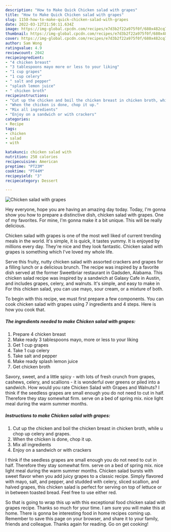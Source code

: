```yaml
---
description: "How to Make Quick Chicken salad with grapes"
title: "How to Make Quick Chicken salad with grapes"
slug: 1158-how-to-make-quick-chicken-salad-with-grapes
date: 2022-03-12T21:50:11.634Z
image: https://img-global.cpcdn.com/recipes/e7d3b2f22a975f0f/680x482cq70/chicken-salad-with-grapes-recipe-main-photo.jpg
thumbnail: https://img-global.cpcdn.com/recipes/e7d3b2f22a975f0f/680x482cq70/chicken-salad-with-grapes-recipe-main-photo.jpg
cover: https://img-global.cpcdn.com/recipes/e7d3b2f22a975f0f/680x482cq70/chicken-salad-with-grapes-recipe-main-photo.jpg
author: Sam Wong
ratingvalue: 4.9
reviewcount: 2042
recipeingredient:
- "4 chicken breast"
- "3 tablespoons mayo more or less to your liking"
- "1 cup grapes"
- "1 cup celery"
- " salt and pepper"
- "splash lemon juice"
- " chicken broth"
recipeinstructions:
- "Cut up the chicken and boil the chicken breast in chicken broth, while u chop up celery and grapes."
- "When the chicken is done, chop it up."
- "Mix all ingredients"
- "Enjoy on a sandwich or with crackers"
categories:
- Recipe
tags:
- chicken
- salad
- with

katakunci: chicken salad with 
nutrition: 258 calories
recipecuisine: American
preptime: "PT23M"
cooktime: "PT44M"
recipeyield: "3"
recipecategory: Dessert

---
```



![Chicken salad with grapes](https://img-global.cpcdn.com/recipes/e7d3b2f22a975f0f/680x482cq70/chicken-salad-with-grapes-recipe-main-photo.jpg)

Hey everyone, hope you are having an amazing day today. Today, I'm gonna show you how to prepare a distinctive dish, chicken salad with grapes. One of my favorites. For mine, I'm gonna make it a bit unique. This will be really delicious.

Chicken salad with grapes is one of the most well liked of current trending meals in the world. It's simple, it is quick, it tastes yummy. It is enjoyed by millions every day. They're nice and they look fantastic. Chicken salad with grapes is something which I've loved my whole life.

Serve this fruity, nutty chicken salad with assorted crackers and grapes for a filling lunch or a delicious brunch. The recipe was inspired by a favorite dish served at the former Sweetbriar restaurant in Gadsden, Alabama. This chicken salad recipe was inspired by a sandwich at Galaxy Cafe in Austin, and includes grapes, celery, and walnuts. It&#39;s simple, and easy to make in For this chicken salad, you can use mayo, sour cream, or a mixture of both.


To begin with this recipe, we must first prepare a few components. You can cook chicken salad with grapes using 7 ingredients and 4 steps. Here is how you cook that.

<!--inarticleads1-->

##### The ingredients needed to make Chicken salad with grapes:

1. Prepare 4 chicken breast
1. Make ready 3 tablespoons mayo, more or less to your liking
1. Get 1 cup grapes
1. Take 1 cup celery
1. Take  salt and pepper
1. Make ready splash lemon juice
1. Get  chicken broth


Savory, sweet, and a little spicy - with lots of fresh crunch from grapes, cashews, celery, and scallions - it is wonderful over greens or piled into a sandwich. How would you rate Chicken Salad with Grapes and Walnuts? I think if the seedless grapes are small enough you do not need to cut in half. Therefore they stay somewhat firm. serve on a bed of spring mix. nice light meal during the warm summer months. 

<!--inarticleads2-->

##### Instructions to make Chicken salad with grapes:

1. Cut up the chicken and boil the chicken breast in chicken broth, while u chop up celery and grapes.
1. When the chicken is done, chop it up.
1. Mix all ingredients
1. Enjoy on a sandwich or with crackers


I think if the seedless grapes are small enough you do not need to cut in half. Therefore they stay somewhat firm. serve on a bed of spring mix. nice light meal during the warm summer months. Chicken salad bursts with sweet flavor when you add juicy grapes to a classic recipe. Simply flavored with mayo, salt, and pepper, and studded with celery, sliced scallion, and halved grapes, this chicken salad is perfect for serving on top of lettuce or in between toasted bread. Feel free to use either red. 

So that is going to wrap this up with this exceptional food chicken salad with grapes recipe. Thanks so much for your time. I am sure you will make this at home. There is gonna be interesting food in home recipes coming up. Remember to save this page on your browser, and share it to your family, friends and colleague. Thanks again for reading. Go on get cooking!

